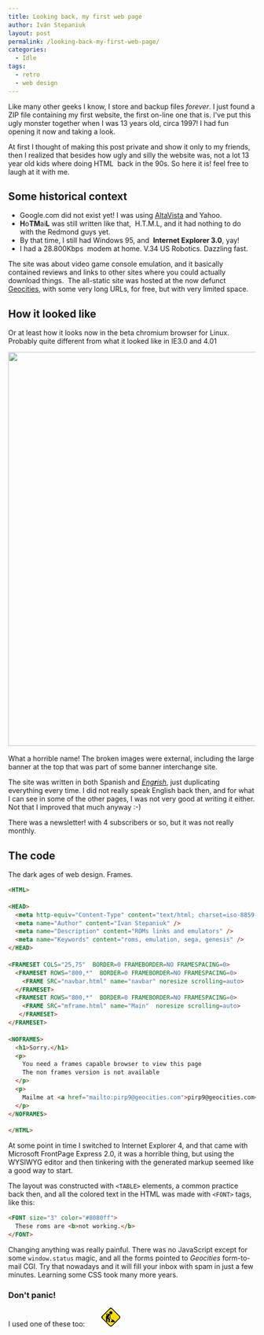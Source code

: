 ```yaml
---
title: Looking back, my first web page
author: Iván Stepaniuk
layout: post
permalink: /looking-back-my-first-web-page/
categories:
  - Idle
tags:
  - retro
  - web design
---
```

Like many other geeks I know, I store and backup files *forever*. I just found a ZIP file containing my first website, the first on-line one that is. I've put this ugly monster together when I was 13 years old, circa 1997! I had fun opening it now and taking a look.

At first I thought of making this post private and show it only to my friends, then I realized that besides how ugly and silly the website was, not a lot 13 year old kids where doing HTML  back in the 90s. So here it is! feel free to laugh at it with me.

## Some historical context

  * Google.com did not exist yet! I was using <a href="http://en.wikipedia.org/wiki/AltaVista" target="_blank">AltaVista</a> and Yahoo.
  * **H**o**TM**ai**L** was still written like that,  H.T.M.L, and it had nothing to do with the Redmond guys yet.
  * By that time, I still had Windows 95, and  **Internet Explorer 3.0**, yay!
  * I had a 28.800Kbps  modem at home. V.34 US Robotics. Dazzling fast.

The site was about video game console emulation, and it basically contained reviews and links to other sites where you could actually download things.  The all-static site was hosted at the now defunct <a href="http://en.wikipedia.org/wiki/GeoCities" target="_blank">Geocities</a>, with some very long URLs, for free, but with very limited space.

## How it looked like

Or at least how it looks now in the beta chromium browser for Linux.
Probably quite different from what it looked like in IE3.0 and 4.01

[<img class="alignleft size-full wp-image-78" title="GameKingdom Screenshot" alt="" src="/img/Screenshot-at-2012-04-10-232911.png" width="725" height="801" />][1]

What a horrible name! The broken images were external, including the large banner at the top that was part of some banner interchange site.

The site was written in both Spanish and [*Eng**r**ish*][2], just duplicating everything every time. I did not really speak English back then, and for what I can see in some of the other pages, I was not very good at writing it either. Not that I improved that much anyway :-)

There was a newsletter! with 4 subscribers or so, but it was not really monthly.

## The code

The dark ages of web design. Frames.

```html
<HTML>

<HEAD>
  <meta http-equiv="Content-Type" content="text/html; charset=iso-8859-1" />
  <meta name="Author" content="Ivan Stepaniuk" />
  <meta name="Description" content="ROMs links and emulators" />
  <meta name="Keywords" content="roms, emulation, sega, genesis" />
</HEAD>

<FRAMESET COLS="25,75"  BORDER=0 FRAMEBORDER=NO FRAMESPACING=0>
  <FRAMESET ROWS="800,*"  BORDER=0 FRAMEBORDER=NO FRAMESPACING=0>
    <FRAME SRC="navbar.html" name="navbar" noresize scrolling=auto>
  </FRAMESET>
  <FRAMESET ROWS="800,*"  BORDER=0 FRAMEBORDER=NO FRAMESPACING=0>
    <FRAME SRC="mframe.html" name="Main"  noresize scrolling=auto>
   </FRAMESET>
</FRAMESET>

<NOFRAMES>
  <h1>Sorry.</h1>
  <p>
    You need a frames capable browser to view this page
    The non frames version is not available
  </p>
  <p>
    Mailme at <a href="mailto:pirp9@geocities.com">pirp9@geocities.com</a>
  </p>
</NOFRAMES>

</HTML>
```

At some point in time I switched to Internet Explorer 4, and that came with Microsoft FrontPage Express 2.0, it was a horrible thing, but using the WYSIWYG editor and then tinkering with the generated markup seemed like a good way to start.

The layout was constructed with `<TABLE>` elements, a common practice back then, and all the colored text in the HTML was made with `<FONT>` tags, like this:

```html
<FONT size="3" color="#8080ff">
  These roms are <b>not working.</b>
</FONT>
```

Changing anything was really painful. There was no JavaScript except for some `window.status` magic, and all the forms pointed to *Geocities* form-to-mail CGI. Try that nowadays and it will fill your inbox with spam in just a few minutes. Learning some CSS took many more years.

### Don't panic!
I used one of these too:
<a href="/img/underconstruction.gif"><img class="alignleft  wp-image-80" style="margin-left: 30px; margin-right: 30px;" title="underconstruction" alt="" src="/img/under-construction.gif" width="38" height="38" /></a>

 [1]: /img/Screenshot-at-2012-04-10-232911.png
 [2]: http://en.wikipedia.org/wiki/Engrish
